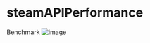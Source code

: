 # steamAPIPerformance
Benchmark
![image](https://cloud.githubusercontent.com/assets/16746106/26559972/a4cc03f2-44bb-11e7-8d80-afc0ee1a7ce6.png)
